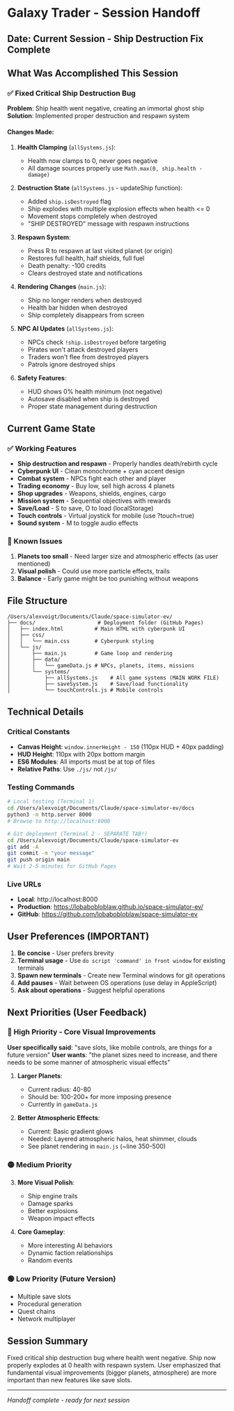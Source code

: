 # Galaxy Trader - Session Handoff
## Date: Current Session - Ship Destruction Fix Complete

## What Was Accomplished This Session

### ✅ Fixed Critical Ship Destruction Bug
**Problem**: Ship health went negative, creating an immortal ghost ship
**Solution**: Implemented proper destruction and respawn system

#### Changes Made:
1. **Health Clamping** (`allSystems.js`):
   - Health now clamps to 0, never goes negative
   - All damage sources properly use `Math.max(0, ship.health - damage)`

2. **Destruction State** (`allSystems.js` - updateShip function):
   - Added `ship.isDestroyed` flag
   - Ship explodes with multiple explosion effects when health <= 0
   - Movement stops completely when destroyed
   - "SHIP DESTROYED" message with respawn instructions

3. **Respawn System**:
   - Press R to respawn at last visited planet (or origin)
   - Restores full health, half shields, full fuel
   - Death penalty: -100 credits
   - Clears destroyed state and notifications

4. **Rendering Changes** (`main.js`):
   - Ship no longer renders when destroyed
   - Health bar hidden when destroyed
   - Ship completely disappears from screen

5. **NPC AI Updates** (`allSystems.js`):
   - NPCs check `!ship.isDestroyed` before targeting
   - Pirates won't attack destroyed players
   - Traders won't flee from destroyed players
   - Patrols ignore destroyed ships

6. **Safety Features**:
   - HUD shows 0% health minimum (not negative)
   - Autosave disabled when ship is destroyed
   - Proper state management during destruction

## Current Game State

### ✅ Working Features
- **Ship destruction and respawn** - Properly handles death/rebirth cycle
- **Cyberpunk UI** - Clean monochrome + cyan accent design
- **Combat system** - NPCs fight each other and player
- **Trading economy** - Buy low, sell high across 4 planets
- **Shop upgrades** - Weapons, shields, engines, cargo
- **Mission system** - Sequential objectives with rewards
- **Save/Load** - S to save, O to load (localStorage)
- **Touch controls** - Virtual joystick for mobile (use ?touch=true)
- **Sound system** - M to toggle audio effects

### 🔧 Known Issues
1. **Planets too small** - Need larger size and atmospheric effects (as user mentioned)
2. **Visual polish** - Could use more particle effects, trails
3. **Balance** - Early game might be too punishing without weapons

## File Structure
```
/Users/alexvoigt/Documents/Claude/space-simulator-ev/
├── docs/                    # Deployment folder (GitHub Pages)
│   ├── index.html          # Main HTML with cyberpunk UI
│   ├── css/
│   │   └── main.css        # Cyberpunk styling
│   └── js/
│       ├── main.js         # Game loop and rendering
│       ├── data/
│       │   └── gameData.js # NPCs, planets, items, missions
│       └── systems/
│           ├── allSystems.js    # All game systems (MAIN WORK FILE)
│           ├── saveSystem.js    # Save/load functionality
│           └── touchControls.js # Mobile controls
```

## Technical Details

### Critical Constants
- **Canvas Height**: `window.innerHeight - 150` (110px HUD + 40px padding)
- **HUD Height**: 110px with 20px bottom margin
- **ES6 Modules**: All imports must be at top of files
- **Relative Paths**: Use `./js/` not `/js/`

### Testing Commands
```bash
# Local testing (Terminal 1)
cd /Users/alexvoigt/Documents/Claude/space-simulator-ev/docs
python3 -m http.server 8000
# Browse to http://localhost:8000

# Git deployment (Terminal 2 - SEPARATE TAB!)
cd /Users/alexvoigt/Documents/Claude/space-simulator-ev
git add -A
git commit -m "your message"
git push origin main
# Wait 2-5 minutes for GitHub Pages
```

### Live URLs
- **Local**: http://localhost:8000
- **Production**: https://lobabobloblaw.github.io/space-simulator-ev/
- **GitHub**: https://github.com/lobabobloblaw/space-simulator-ev

## User Preferences (IMPORTANT)
1. **Be concise** - User prefers brevity
2. **Terminal usage** - Use `do script 'command' in front window` for existing terminals
3. **Spawn new terminals** - Create new Terminal windows for git operations
4. **Add pauses** - Wait between OS operations (use delay in AppleScript)
5. **Ask about operations** - Suggest helpful operations

## Next Priorities (User Feedback)

### 🔴 High Priority - Core Visual Improvements
**User specifically said**: "save slots, like mobile controls, are things for a future version"
**User wants**: "the planet sizes need to increase, and there needs to be some manner of atmospheric visual effects"

1. **Larger Planets**:
   - Current radius: 40-80
   - Should be: 100-200+ for more imposing presence
   - Currently in `gameData.js`

2. **Better Atmospheric Effects**:
   - Current: Basic gradient glows
   - Needed: Layered atmospheric halos, heat shimmer, clouds
   - See planet rendering in `main.js` (~line 350-500)

### 🟡 Medium Priority
3. **More Visual Polish**:
   - Ship engine trails
   - Damage sparks
   - Better explosions
   - Weapon impact effects

4. **Core Gameplay**:
   - More interesting AI behaviors
   - Dynamic faction relationships
   - Random events

### 🟢 Low Priority (Future Version)
- Multiple save slots
- Procedural generation
- Quest chains
- Network multiplayer

## Session Summary
Fixed critical ship destruction bug where health went negative. Ship now properly explodes at 0 health with respawn system. User emphasized that fundamental visual improvements (bigger planets, atmosphere) are more important than new features like save slots.

---
*Handoff complete - ready for next session*